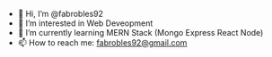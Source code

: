 - 👋 Hi, I’m @fabrobles92
- 👀 I’m interested in Web Deveopment
- 🌱 I’m currently learning MERN Stack (Mongo Express React Node)
- 📫 How to reach me: fabrobles92@gmail.com

<!---
fabrobles92/fabrobles92 is a ✨ special ✨ repository because its `README.md` (this file) appears on your GitHub profile.
You can click the Preview link to take a look at your changes.
--->
